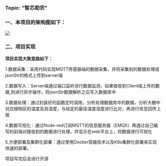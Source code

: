 



### Topic: "智芯助农"


### 一、本项目的架构图如下：
![](img/计算机设计大赛.png)

### 二、项目实现
**项目实现大致思路如下：**

1.数据采集：采用代码实现MQTT传感器端的数据采集，并将采集到的数据处理成jsonStr的格式上传到server端

2.数据写入：Server端通过端口监听进行数据监测，如果接收到Client端上传的数据,则进行异步操作，将jsonStr数据解析之后写入数据库中  

3.数据处理：通过封装好的函数定时调用，分析处理数据库中的数据，分析大棚中对应植物区的温度及其湿度，与给定的最佳温度湿度进行比对，再进行信息回传上报  

4.数据可视化：通过Node-red订阅MQTT的信息服务器（EMQX）再通过自己编写的前端对接收到的数据进行处理，并显示在web平台上，将数据进行可视化  

5.方便部署及集群化部署：通过使用Docker容器技术以及K8s集群化部署来实现快速的部署。

项目写完后会进行开源
